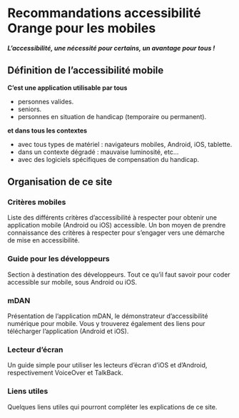 # Recommandations accessibilité Orange pour les mobiles

<script>$(document).ready(function () {
    setBreadcrumb([{"label":"Présentation"}]);
});</script>

***L’accessibilité, une nécessité pour certains, un avantage pour tous&nbsp;!***

## Définition de l’accessibilité mobile
**C’est une application utilisable par tous**

- personnes valides.
- seniors.
- personnes en situation de handicap (temporaire ou permanent).

**et dans tous les contextes**

- avec tous types de matériel&nbsp;: navigateurs mobiles, Android, iOS, tablette.
- dans un contexte dégradé&nbsp;: mauvaise luminosité, etc...
- avec des logiciels spécifiques de compensation du handicap.

## Organisation de ce site

### Critères mobiles
Liste des différents critères d’accessibilité à respecter pour obtenir une application mobile (Android ou iOS) accessible. Un bon moyen de prendre connaissance des critères à respecter pour s’engager vers une démarche de mise en accessibilité. 

### Guide pour les développeurs
Section à destination des développeurs. Tout ce qu’il faut savoir pour coder accessible sur mobile, sous Android ou iOS.

### mDAN
Présentation de l’application mDAN, le démonstrateur d’accessibilité numérique pour mobile. Vous y trouverez également des liens pour télécharger l’application (Android et iOS).

### Lecteur d’écran
Un guide simple pour utiliser les lecteurs d’écran d’iOS et d’Android, respectivement <span lang="en">VoiceOver</span> et <span lang="en">TalkBack</span>.

### Liens utiles
Quelques liens utiles qui pourront compléter les explications de ce site.

<!--  This file is part of a11y-guidelines | Our vision of mobile & web accessibility guidelines and best practices, with valid/invalid examples.
 Copyright (C) 2016  Orange SA
 See the Creative Commons Legal Code Attribution-ShareAlike 3.0 Unported License for more details (LICENSE file). -->